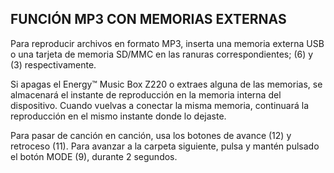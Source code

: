 ## FUNCIÓN MP3 CON MEMORIAS EXTERNAS

Para reproducir archivos en formato MP3, inserta una memoria externa USB o una tarjeta de memoria SD/MMC en las ranuras correspondientes; (6) y (3) respectivamente. 

Si apagas el Energy™ Music Box Z220 o extraes alguna de las memorias, se almacenará el instante de reproducción en la memoria interna del dispositivo. Cuando vuelvas a conectar la misma memoria, continuará la reproducción en el mismo instante donde lo dejaste. 

Para pasar de canción en canción, usa los botones de avance (12) y retroceso (11). Para avanzar a la carpeta siguiente, pulsa y mantén pulsado el botón MODE (9), durante 2 segundos.
